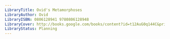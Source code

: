 ```yaml
---
LibraryTitle: Ovid's Metamorphoses
LibraryAuthor: Ovid
LibraryISBN: 0806128941 9780806128948
LibraryCover: http://books.google.com/books/content?id=t12AuG0q144C&printsec=frontcover&img=1&zoom=1&source=gbs_api
LibraryStatus: Planning
---
```

